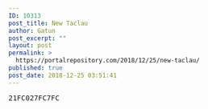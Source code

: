 ```yaml
---
ID: 10313
post_title: New Taclau
author: Gatun
post_excerpt: ""
layout: post
permalink: >
  https://portalrepository.com/2018/12/25/new-taclau/
published: true
post_date: 2018-12-25 03:51:41
---
```

<pre>21FC027FC7FC</pre>